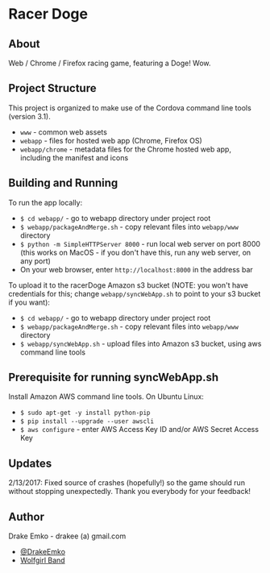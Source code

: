 # Racer Doge

## About
Web / Chrome / Firefox racing game, featuring a Doge! Wow.

## Project Structure
This project is organized to make use of the Cordova command line tools (version 3.1).
* `www`					- common web assets
* `webapp`				- files for hosted web app (Chrome, Firefox OS)
* `webapp/chrome`		- metadata files for the Chrome hosted web app, including the manifest and icons

## Building and Running
To run the app locally:

* `$ cd webapp/`						- go to webapp directory under project root
* `$ webapp/packageAndMerge.sh`			- copy relevant files into `webapp/www` directory
* `$ python -m SimpleHTTPServer 8000`	- run local web server on port 8000 (this works on MacOS - if you don't have this, run any web server, on any port)
* On your web browser, enter `http://localhost:8000` in the address bar

To upload it to the racerDoge Amazon s3 bucket (NOTE: you won't have credentials for this; change `webapp/syncWebApp.sh` to point to your s3 bucket if you want):

* `$ cd webapp/`					- go to webapp directory under project root
* `$ webapp/packageAndMerge.sh`		- copy relevant files into `webapp/www` directory
* `$ webapp/syncWebApp.sh`			- upload files into Amazon s3 bucket, using aws command line tools

## Prerequisite for running syncWebApp.sh
Install Amazon AWS command line tools. On Ubuntu Linux:

* `$ sudo apt-get -y install python-pip`
* `$ pip install --upgrade --user awscli`
* `$ aws configure`				- enter AWS Access Key ID and/or AWS Secret Access Key 

## Updates
2/13/2017: Fixed source of crashes (hopefully!) so the game should run without stopping unexpectedly. Thank you everybody for your feedback!

## Author
Drake Emko - drakee (a) gmail.com
* [@DrakeEmko](https://twitter.com/DrakeEmko)
* [Wolfgirl Band](http://wolfgirl.bandcamp.com/)
